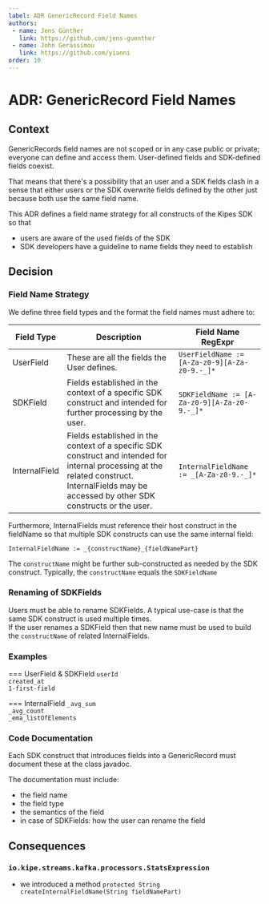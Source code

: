 ```yaml
---
label: ADR GenericRecord Field Names
authors:
 - name: Jens Günther
   link: https://github.com/jens-guenther
 - name: John Gerassimou
   link: https://github.com/yianni
order: 10
---
```


# ADR: GenericRecord Field Names

## Context

GenericRecords field names are not scoped or in any case public or private; 
everyone can define and access them. User-defined fields and SDK-defined
fields coexist.  
  
That means that there's a possibility that an user and a SDK fields clash in a
sense that either users or the SDK overwrite fields defined by the other just 
because both use the same field name.  
  
This ADR defines a field name strategy for all constructs of the Kipes SDK so 
that
- users are aware of the used fields of the SDK
- SDK developers have a guideline to name fields they need to establish

## Decision

### Field Name Strategy

We define three field types and the format the field names must adhere to:

| Field Type | Description | Field Name RegExpr |
| --- | --- | --- |
| UserField     | These are all the fields the User defines. | `UserFieldName := [A-Za-z0-9][A-Za-z0-9.-_]*` |
| SDKField      | Fields established in the context of a specific SDK construct and intended for further processing by the user. | `SDKFieldName := [A-Za-z0-9][A-Za-z0-9.-_]*` |
| InternalField | Fields established in the context of a specific SDK construct and intended for internal processing at the related construct. InternalFields may be accessed by other SDK constructs or the user. | `InternalFieldName := _[A-Za-z0-9.-_]*` |

Furthermore, InternalFields must reference their host construct in the fieldName
so that multiple SDK constructs can use the same internal field:

`InternalFieldName := _{constructName}_{fieldNamePart}`

The `constructName` might be further sub-constructed as needed by the SDK
construct. Typically, the `constructName` equals the `SDKFieldName`

### Renaming of SDKFields

Users must be able to rename SDKFields. A typical use-case is that the same SDK
construct is used multiple times.  
If the user renames a SDKField then that new name must be used to build the
`constructName` of related InternalFields.

### Examples

=== UserField & SDKField
`userId`  
`created_at`  
`1-first-field`  

=== InternalField
`_avg_sum`  
`_avg_count`  
`_ema_listOfElements`  

### Code Documentation

Each SDK construct that introduces fields into a GenericRecord must document
these at the class javadoc.  
  
The documentation must include:
- the field name
- the field type
- the semantics of the field
- in case of SDKFields: how the user can rename the field

## Consequences

### `io.kipe.streams.kafka.processors.StatsExpression`

- we introduced a method `protected String createInternalFieldName(String fieldNamePart)`
